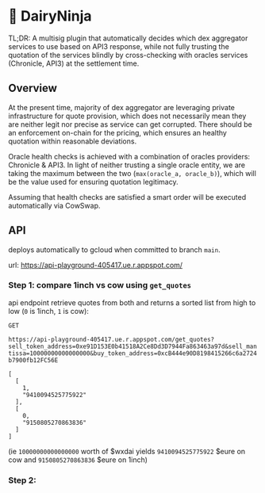 # 🥷 DairyNinja

TL;DR: A multisig plugin that automatically decides which dex aggregator services to use based on API3 response, while not fully trusting the quotation of the services blindly by cross-checking with oracles services (Chronicle, API3) at the settlement time.

## Overview

At the present time, majority of dex aggregator are leveraging private infrastructure for quote provision, which does not necessarily mean they are neither legit nor precise as service can get corrupted. There should be an enforcement on-chain for the pricing, which ensures an healthy quotation within reasonable deviations.

Oracle health checks is achieved with a combination of oracles providers: Chronicle & API3. In light of neither trusting a single oracle entity, we are taking the maximum between the two (`max(oracle_a, oracle_b)`), which will be the value used for ensuring quotation legitimacy.

Assuming that health checks are satisfied a smart order will be executed automatically via CowSwap.

## API

deploys automatically to gcloud when committed to branch `main`.

url: https://api-playground-405417.ue.r.appspot.com/

### Step 1: compare 1inch vs cow using `get_quotes`

api endpoint retrieve quotes from both and returns a sorted list from high to low (`0` is 1inch, `1` is cow):

`GET`

`https://api-playground-405417.ue.r.appspot.com/get_quotes?sell_token_address=0xe91D153E0b41518A2Ce8Dd3D7944Fa863463a97d&sell_mantissa=10000000000000000&buy_token_address=0xcB444e90D8198415266c6a2724b7900fb12FC56E`

```
[
  [
    1,
    "9410094525775922"
  ],
  [
    0,
    "9150805270863836"
  ]
]
```

(ie `10000000000000000` worth of $wxdai yields `9410094525775922` $eure on cow and `9150805270863836` $eure on 1inch)

### Step 2:

